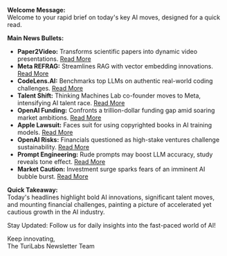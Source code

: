 **Welcome Message:**  
Welcome to your rapid brief on today's key AI moves, designed for a quick read.

**Main News Bullets:**  
- **Paper2Video:** Transforms scientific papers into dynamic video presentations. [Read More](https://arxiv.org/abs/2510.05096)  
- **Meta REFRAG:** Streamlines RAG with vector embedding innovations. [Read More](https://paddedinputs.substack.com/p/meta-superintelligences-surprising)  
- **CodeLens.AI:** Benchmarks top LLMs on authentic real-world coding challenges. [Read More](https://codelens.ai)  
- **Talent Shift:** Thinking Machines Lab co-founder moves to Meta, intensifying AI talent race. [Read More](https://www.wsj.com/tech/ai/thinking-machines-lab-co-founder-departs-for-meta-442d7461)  
- **OpenAI Funding:** Confronts a trillion-dollar funding gap amid soaring market ambitions. [Read More](https://www.cnbc.com/2025/10/11/open-ai-silicon-valley-tech-startup.html)  
- **Apple Lawsuit:** Faces suit for using copyrighted books in AI training models. [Read More](https://www.reuters.com/sustainability/boards-policy-regulation/apple-sued-over-use-copyrighted-books-train-apple-intelligence-2025-10-10/)  
- **OpenAI Risks:** Financials questioned as high-stake ventures challenge sustainability. [Read More](https://platformonomics.com/2025/10/they-dont-have-the-money-openai-edition/)  
- **Prompt Engineering:** Rude prompts may boost LLM accuracy, study reveals tone effect. [Read More](https://arxiv.org/abs/2510.04950)  
- **Market Caution:** Investment surge sparks fears of an imminent AI bubble burst. [Read More](https://www.bbc.com/news/articles/cz69qy760weo)

**Quick Takeaway:**  
Today's headlines highlight bold AI innovations, significant talent moves, and mounting financial challenges, painting a picture of accelerated yet cautious growth in the AI industry.

Stay Updated: Follow us for daily insights into the fast-paced world of AI!  

Keep innovating,  
The TuriLabs Newsletter Team